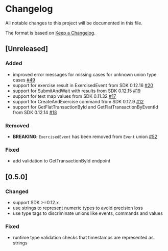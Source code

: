 # Changelog
All notable changes to this project will be documented in this file.

The format is based on [Keep a Changelog](https://keepachangelog.com/en/1.0.0/).

## [Unreleased]
### Added
- improved error messages for missing cases for unknown union type cases [#49](https://github.com/digital-asset/daml-js/issues/49)
- support for exercise result in ExercisedEvent from SDK 0.12.16 [#20](https://github.com/digital-asset/daml-js/issues/20)
- support for SubmitAndWait with results from SDK 0.12.15 [#19](https://github.com/digital-asset/daml-js/issues/19)
- support for text map values from SDK 0.11.32 [#17](https://github.com/digital-asset/daml-js/issues/17)
- support for CreateAndExercise command from SDK 0.12.9 [#12](https://github.com/digital-asset/daml-js/issues/12)
- support for GetFlatTransactionById and GetFlatTransactionByEventId from SDK 0.12.14 [#18](https://github.com/digital-asset/daml-js/issues/18)

### Removed
- **BREAKING**: `ExercisedEvent` has been removed from `Event` union [#52](https://github.com/digital-asset/daml-js/issues/52)

### Fixed
- add validation to GetTransactionById endpoint

## [0.5.0]
### Changed
- support SDK >=0.12.x
- use strings to represent numeric types to avoid precision loss
- use type tags to discriminate unions like events, commands and values

### Fixed
- runtime type validation checks that timestamps are represented as strings

